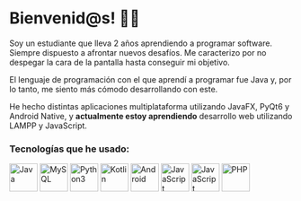 # Bienvenid@s! 👋🗿

Soy un estudiante que lleva 2 años aprendiendo a programar software. Siempre dispuesto a afrontar nuevos desafíos. Me caracterizo por no despegar la cara de la pantalla hasta conseguir mi objetivo.

El lenguaje de programación con el que aprendí a programar fue Java y, por lo tanto, me siento más cómodo desarrollando con este.

He hecho distintas aplicaciones multiplataforma utilizando JavaFX, PyQt6 y Android Native, y **actualmente estoy aprendiendo** desarrollo web utilizando LAMPP y JavaScript.

### Tecnologías que he usado:

<div align="left">
  <img src="https://cdn.jsdelivr.net/gh/devicons/devicon/icons/java/java-original.svg" alt="Java" height="50px">
  <img src="https://cdn.jsdelivr.net/gh/devicons/devicon/icons/mysql/mysql-original.svg" alt="MySQL" height="50px">
  <img src="https://cdn.jsdelivr.net/gh/devicons/devicon/icons/python/python-original.svg" alt="Python3" height="50px">
  <img src="https://cdn.jsdelivr.net/gh/devicons/devicon/icons/kotlin/kotlin-original.svg" alt="Kotlin" height="50px">
  <img src="https://cdn.jsdelivr.net/gh/devicons/devicon/icons/android/android-original.svg" alt="Android" height="50px">
  <img src="https://cdn.jsdelivr.net/gh/devicons/devicon/icons/javascript/javascript-original.svg" alt="JavaScript" height="50px">
  <img src="https://cdn.jsdelivr.net/gh/devicons/devicon/icons/nodejs/nodejs-original.svg" alt="JavaScript" height="50px">
  <img src="https://cdn.jsdelivr.net/gh/devicons/devicon/icons/php/php-original.svg" alt="PHP" height="50px">
</div>
